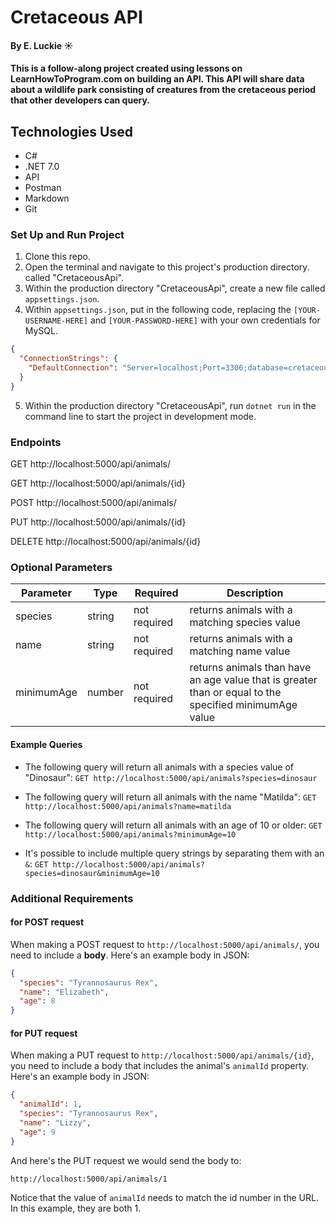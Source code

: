# Cretaceous API 

#### By E. Luckie ☀️

#### This is a follow-along project created using lessons on LearnHowToProgram.com on building an API. This API will share data about a wildlife park consisting of creatures from the cretaceous period that other developers can query.

## Technologies Used

* C#
* .NET 7.0
* API
* Postman
* Markdown
* Git

### Set Up and Run Project

1. Clone this repo.
2. Open the terminal and navigate to this project's production directory. called "CretaceousApi".
3. Within the production directory "CretaceousApi", create a new file called `appsettings.json`.
4. Within `appsettings.json`, put in the following code, replacing the `[YOUR-USERNAME-HERE]` and `[YOUR-PASSWORD-HERE]` with your own credentials for MySQL. 

```json
{
  "ConnectionStrings": {
    "DefaultConnection": "Server=localhost;Port=3306;database=cretaceous_api;uid=[YOUR-USERNAME-HERE];pwd=[YOUR-PASSWORD-HERE];"
  }
}
```

5. Within the production directory "CretaceousApi", run `dotnet run` in the command line to start the project in development mode.

### Endpoints

GET http://localhost:5000/api/animals/

GET http://localhost:5000/api/animals/{id}

POST http://localhost:5000/api/animals/

PUT http://localhost:5000/api/animals/{id}

DELETE http://localhost:5000/api/animals/{id}

### Optional Parameters

| Parameter | Type | Required | Description |
| --------- | ----- | ------- | ----------- |
| species | string | not required | returns animals with a matching species value |
| name | string | not required | returns animals with a matching name value | 
| minimumAge | number | not required | returns animals than have an age value that is greater than or equal to the specified minimumAge value | 

#### Example Queries
* The following query will return all animals with a species value of "Dinosaur":
```GET http://localhost:5000/api/animals?species=dinosaur```

* The following query will return all animals with the name "Matilda":
```GET http://localhost:5000/api/animals?name=matilda```

* The following query will return all animals with an age of 10 or older:
```GET http://localhost:5000/api/animals?minimumAge=10```

* It's possible to include multiple query strings by separating them with an `&`:
```GET http://localhost:5000/api/animals?species=dinosaur&minimumAge=10```

### Additional Requirements

#### for POST request

When making a POST request to `http://localhost:5000/api/animals/`, you need to include a **body**. Here's an example body in JSON:

```json
{
  "species": "Tyrannosaurus Rex",
  "name": "Elizabeth",
  "age": 8
}
```

#### for PUT request
When making a PUT request to `http://localhost:5000/api/animals/{id}`, you need to include a body that includes the animal's `animalId` property. Here's an example body in JSON:

```json
{
  "animalId": 1,
  "species": "Tyrannosaurus Rex",
  "name": "Lizzy",
  "age": 9
}
```

And here's the PUT request we would send the body to:

`http://localhost:5000/api/animals/1`

Notice that the value of `animalId` needs to match the id number in the URL. In this example, they are both 1.